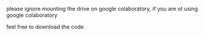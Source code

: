 please ignore mounting the drive on google colaboratory, if you are ot using google colaboratory

feel free to download the code
